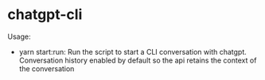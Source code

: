 # chatgpt-cli
Usage:

- yarn start:run: Run the script to start a CLI conversation with chatgpt. Conversation history enabled by default so the api retains the context of the conversation